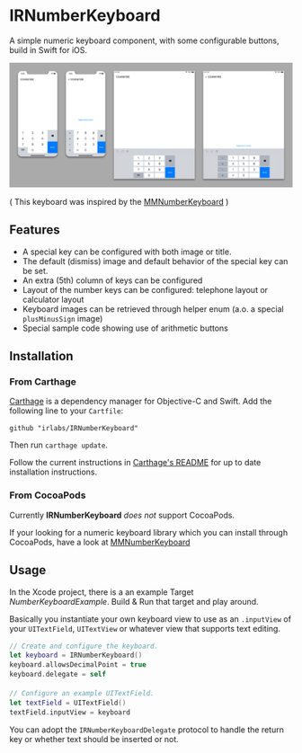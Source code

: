 # IRNumberKeyboard

A simple numeric keyboard component, with some configurable buttons, build in Swift for iOS.

![Different devices and different configurations](Screenshots.png)

( This keyboard was inspired by the [MMNumberKeyboard](https://github.com/matmartinez/MMNumberKeyboard) )

## Features

- A special key can be configured with both image or title.
- The default (dismiss) image and default behavior of the special key can be set.
- An extra (5th) column of keys can be configured
- Layout of the number keys can be configured: telephone layout or calculator layout
- Keyboard images can be retrieved through helper enum (a.o. a special `plusMinusSign` image)
- Special sample code showing use of arithmetic buttons

## Installation

### From Carthage

[Carthage](https://github.com/Carthage/Carthage) is a dependency manager for Objective-C and Swift. Add the following line to your `Cartfile`:

```
github "irlabs/IRNumberKeyboard"
```

Then run `carthage update`.

Follow the current instructions in [Carthage's README](https://github.com/Carthage/Carthage#adding-frameworks-to-an-application) for up to date installation instructions.

### From CocoaPods

Currently **IRNumberKeyboard** *does not* support CocoaPods.

If your looking for a numeric keyboard library which you can install through CocoaPods, have a look at [MMNumberKeyboard](https://github.com/matmartinez/MMNumberKeyboard)

## Usage

In the Xcode project, there is a an example Target *NumberKeyboardExample*. Build & Run that target and play around.

Basically you instantiate your own keyboard view to use as an `.inputView` of your `UITextField`, `UITextView` or whatever view that supports text editing.

```swift
// Create and configure the keyboard.
let keyboard = IRNumberKeyboard()
keyboard.allowsDecimalPoint = true
keyboard.delegate = self

// Configure an example UITextField.
let textField = UITextField()
textField.inputView = keyboard
```

You can adopt the `IRNumberKeyboardDelegate` protocol to handle the return key or whether text should be inserted or not.
